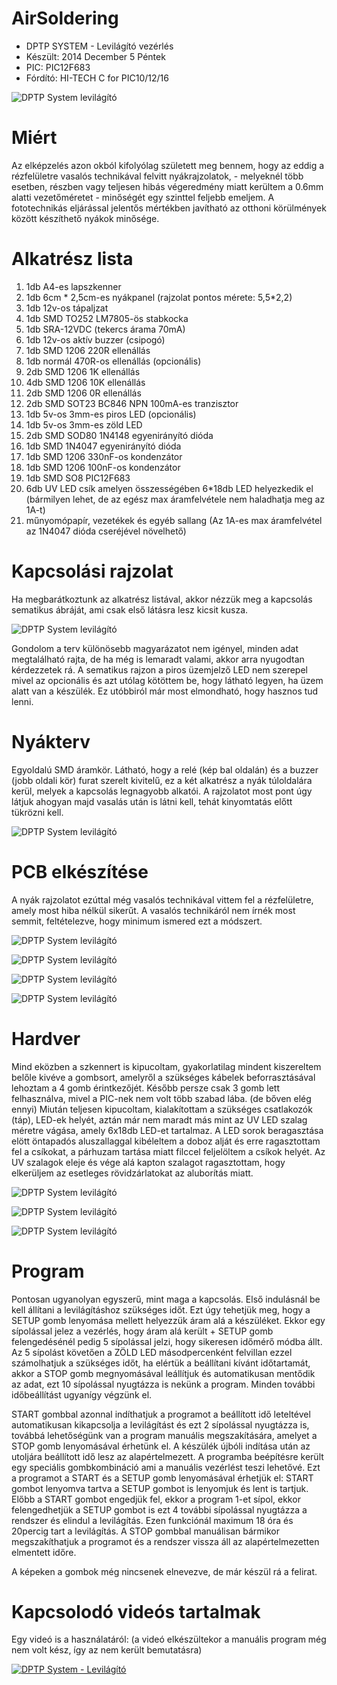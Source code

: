 # AirSoldering
* DPTP SYSTEM - Levilágító vezérlés
* Készült:   2014 December 5 Péntek
* PIC: PIC12F683
* Fórdító:  HI-TECH C for PIC10/12/16

![DPTP System levilágító](https://github.com/DPTPSystem/UltravioletLedLight/master/images/131744_2014-12-04_19_58_42.jpg "DPTP System levilágító")

# Miért
Az elképzelés azon okból kifolyólag született meg bennem, hogy az eddig a rézfelületre vasalós technikával felvitt nyákrajzolatok, -
melyeknél több esetben, részben vagy teljesen hibás végeredmény miatt kerültem a 0.6mm alatti vezetőméretet - minőségét egy szinttel feljebb 
emeljem. A fototechnikás eljárással jelentős mértékben javítható az otthoni körülmények között készíthető nyákok minősége.

# Alkatrész lista
1. 1db A4-es lapszkenner
2. 1db 6cm * 2,5cm-es nyákpanel (rajzolat pontos mérete: 5,5*2,2)
3. 1db 12v-os tápaljzat
4. 1db SMD TO252 LM7805-ös stabkocka
5. 1db SRA-12VDC (tekercs árama 70mA)
6. 1db 12v-os aktív buzzer (csipogó)
7. 1db SMD 1206 220R ellenállás
8. 1db normál 470R-os ellenállás (opcionális)
9. 2db SMD 1206 1K ellenállás
10. 4db SMD 1206 10K ellenállás
11. 2db SMD 1206 0R ellenállás
12. 2db SMD SOT23 BC846 NPN 100mA-es tranzisztor
13. 1db 5v-os 3mm-es piros LED (opcionális)
14. 1db 5v-os 3mm-es zöld LED
15. 2db SMD SOD80 1N4148 egyenirányító dióda
16. 1db SMD 1N4047 egyenirányító dióda
17. 1db SMD 1206 330nF-os kondenzátor
18. 1db SMD 1206 100nF-os kondenzátor
19. 1db SMD SO8 PIC12F683
20. 6db UV LED csík amelyen összességében 6*18db LED helyezkedik el (bármilyen lehet, de az egész max áramfelvétele nem haladhatja meg az 1A-t)
21. műnyomópapír, vezetékek és egyéb sallang
(Az 1A-es max áramfelvétel az 1N4047 dióda cseréjével növelhető)

# Kapcsolási rajzolat
Ha megbarátkoztunk az alkatrész listával, akkor nézzük meg a kapcsolás sematikus ábráját, ami csak első látásra lesz kicsit kusza.

![DPTP System levilágító](https://github.com/DPTPSystem/UltravioletLedLight/blob/master/images/131744_levilagito_sematik_2.jpg "DPTP System levilágító")

Gondolom a terv különösebb magyarázatot nem igényel, minden adat megtalálható rajta, de ha még is lemaradt valami, akkor arra nyugodtan 
kérdezzetek rá. A sematikus rajzon a piros üzemjelző LED nem szerepel mivel az opcionális és azt utólag kötöttem be, hogy látható legyen, 
ha üzem alatt van a készülék. Ez utóbbiról már most elmondható, hogy hasznos tud lenni.

# Nyákterv
Egyoldalú SMD áramkör.
Látható, hogy a relé (kép bal oldalán) és a buzzer (jobb oldali kör) furat szerelt kivitelű, ez a két alkatrész a nyák túloldalára kerül, 
melyek a kapcsolás legnagyobb alkatói. A rajzolatot most pont úgy látjuk ahogyan majd vasalás után is látni kell, tehát kinyomtatás előtt
tükrözni kell.

![DPTP System levilágító](https://github.com/DPTPSystem/UltravioletLedLight/blob/master/images/131744_levilagito_nyakterv.jpg "DPTP System levilágító")

# PCB elkészítése
A nyák rajzolatot ezúttal még vasalós technikával vittem fel a rézfelületre, amely most hiba nélkül sikerűt. A vasalós technikáról nem írnék 
most semmit, feltételezve, hogy minimum ismered ezt a módszert.

![DPTP System levilágító](https://github.com/DPTPSystem/UltravioletLedLight/blob/master/images/131744_2014-12-03_14_59_48.jpg "DPTP System levilágító")

![DPTP System levilágító](https://github.com/DPTPSystem/UltravioletLedLight/blob/master/images/131744_2014-12-03_15_23_24.jpg "DPTP System levilágító")

![DPTP System levilágító](https://github.com/DPTPSystem/UltravioletLedLight/blob/master/images/131744_2014-12-03_16_31_40.jpg "DPTP System levilágító")

![DPTP System levilágító](https://github.com/DPTPSystem/UltravioletLedLight/blob/master/images/131744_2014-12-03_18_23_43.jpg "DPTP System levilágító")

# Hardver
Mind eközben a szkennert is kipucoltam, gyakorlatilag mindent kiszereltem belőle kivéve a gombsort, amelyről a szükséges kábelek beforrasztásával 
lehoztam a 4 gomb érintkezőjét. Később persze csak 3 gomb lett felhasználva, mivel a PIC-nek nem volt több szabad lába. (de bőven elég ennyi) 
Miután teljesen kipucoltam, kialakítottam a szükséges csatlakozók (táp), LED-ek helyét, aztán már nem maradt más mint az UV LED szalag méretre 
vágása, amely 6x18db LED-et tartalmaz. A LED sorok beragasztása elött öntapadós aluszallaggal kibéleltem a doboz alját és erre ragasztottam 
fel a csíkokat, a párhuzam tartása miatt filccel feljelöltem a csíkok helyét. Az UV szalagok eleje és vége alá kapton szalagot ragasztottam, hogy 
elkerüljem az esetleges rövidzárlatokat az aluborítás miatt.

![DPTP System levilágító](https://github.com/DPTPSystem/UltravioletLedLight/blob/master/images/131744_2014-12-01_15_21_21.jpg "DPTP System levilágító")

![DPTP System levilágító](https://github.com/DPTPSystem/UltravioletLedLight/blob/master/images/131744_2014-12-05_20_52_10.jpg "DPTP System levilágító")

![DPTP System levilágító](https://github.com/DPTPSystem/UltravioletLedLight/blob/master/images/131744_2014-12-01_16_44_05.jpg "DPTP System levilágító")

# Program
Pontosan ugyanolyan egyszerű, mint maga a kapcsolás. Első indulásnál be kell állítani a levilágításhoz szükséges időt. Ezt úgy tehetjük meg,
hogy a SETUP gomb lenyomása mellett helyezzük áram alá a készüléket. Ekkor egy sípolással jelez a vezérlés, hogy áram alá került + SETUP gomb 
felengedésénél pedig 5 sípolással jelzi, hogy sikeresen időmérő módba állt. Az 5 sípolást követően a ZÖLD LED másodpercenként felvillan ezzel 
számolhatjuk a szükséges időt, ha elértük a beállítani kívánt időtartamát, akkor a STOP gomb megnyomásával leállítjuk és automatikusan mentődik 
az adat, ezt 10 sípolással nyugtázza is nekünk a program.
Minden további időbeállítást ugyanígy végzünk el.

START gombbal azonnal indíthatjuk a programot a beállított idő leteltével automatikusan kikapcsolja a levilágítást és ezt 2 sípolással nyugtázza 
is, továbbá lehetőségünk van a program manuális megszakítására, amelyet a STOP gomb lenyomásával érhetünk el. A készülék újbóli indítása után 
az utoljára beállított idő lesz az alapértelmezett. A programba beépítésre került egy speciális gombkombináció ami a manuális vezérlést teszi 
lehetővé. Ezt a programot a START és a SETUP gomb lenyomásával érhetjük el: START gombot lenyomva tartva a SETUP gombot is lenyomjuk és lent is 
tartjuk. Előbb a START gombot engedjük fel, ekkor a program 1-et sípol, ekkor felengedhetjük a SETUP gombot is ezt 4 további sípolással nyugtázza 
a rendszer és elindul a levilágítás. Ezen funkciónál maximum 18 óra és 20percig tart a levilágítás.
A STOP gombbal manuálisan bármikor megszakíthatjuk a programot és a rendszer vissza áll az alapértelmezetten elmentett időre.

A képeken a gombok még nincsenek elnevezve, de már készül rá a felirat.

# Kapcsolodó videós tartalmak
Egy videó is a használatáról: (a videó elkészültekor a manuális program még nem volt kész, így az nem került bemutatásra)

[![DPTP System - Levilágító](https://img.youtube.com/vi/170mpfvTVOU/0.jpg)](https://www.youtube.com/watch?v=170mpfvTVOU)

